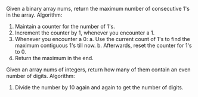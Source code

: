 Given a binary array nums, return the maximum number of consecutive 1's in the array.
Algorithm:
1. Maintain a counter for the number of 1's.
2. Increment the counter by 1, whenever you encounter a 1.
3. Whenever you encounter a 0: a. Use the current count of 1's to find the maximum contiguous 1's till now. b. Afterwards, reset the counter for 1's to 0.
4. Return the maximum in the end.

Given an array nums of integers, return how many of them contain an even number of digits.
Algorithm:
1. Divide the number by 10 again and again to get the number of digits.
